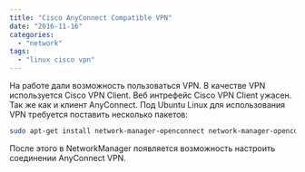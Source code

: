 ```yaml
---
title: "Cisco AnyConnect Compatible VPN"
date: "2016-11-16"
categories:
  - "network"
tags:
  - "linux cisco vpn"
---
```


<!--more-->

На работе дали возможность пользоваться VPN. В качестве VPN используется Cisco VPN Client. Веб интрефейс Cisco VPN Client ужасен. Так же как и клиент AnyConnect. Под Ubuntu Linux для использования VPN требуется поставить несколько пакетов:

```bash
sudo apt-get install network-manager-openconnect network-manager-openconnect-gnome
```

После этого в NetworkManager появляется возможность настроить соединении AnyConnect VPN.
